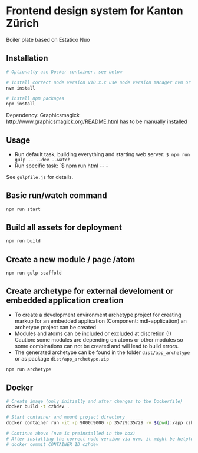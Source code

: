 # Frontend design system for Kanton Zürich

Boiler plate based on Estatico Nuo

## Installation

```bash
# Optionally use Docker container, see below

# Install correct node version v10.x.x use node version manager nvm or manually install node version 10.x.x
nvm install

# Install npm packages
npm install
```

Dependency: Graphicsmagick http://www.graphicsmagick.org/README.html has to be manually installed

## Usage

- Run default task, building everything and starting web server: `$ npm run gulp -- --dev --watch`
- Run specific task: `$ npm run html -- -

See `gulpfile.js` for details.


## Basic run/watch command
```bash
npm run start
```

## Build all assets for deployment
```bash
npm run build
```

## Create a new module / page /atom
```bash
npm run gulp scaffold
```

## Create archetype for external develoment or embedded application creation
- To create a development environment archetype project for creating markup for an embedded application (Component: mdl-application) an archetype project can be created
- Modules and atoms can be included or excluded at discretion (!) Caution: some modules are depending on atoms or other modules so some combinations can not be created and will lead to build errors.
- The generated archetype can be found in the folder ``dist/app_archetype`` or as package ``dist/app_archetype.zip``

```bash
npm run archetype
```

## Docker

```bash
# Create image (only initially and after changes to the Dockerfile)
docker build -t czhdev .

# Start container and mount project directory
docker container run -it -p 9000:9000 -p 35729:35729 -v $(pwd):/app czhdev /bin/bash

# Continue above (nvm is preinstalled in the box)
# After installing the correct node version via nvm, it might be helpful to commit this new state so it is persisted for the next run:
# docker commit CONTAINER_ID czhdev
```
